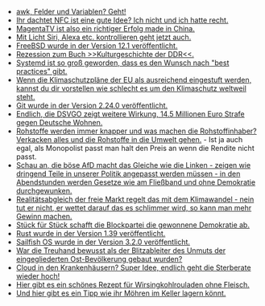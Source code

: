 * [awk, Felder und Variablen? Geht!](https://opensource.com/article/19/11/fields-records-variables-awk)
* [Ihr dachtet NFC ist eine gute Idee? Ich nicht und ich hatte recht.](https://blog.fefe.de/?ts=a33ee5c8)
* [MagentaTV ist also ein richtiger Erfolg made in China.](https://blog.fefe.de/?ts=a33e5beb)
* [Mit Licht Siri, Alexa etc. kontrollieren geht jetzt auch.](https://blog.fefe.de/?ts=a33f8e4c)
* [FreeBSD wurde in der Version 12.1 veröffentlicht.](https://www.pro-linux.de/news/1/27565/freebsd-121-freigegeben.html)
* [Rezession zum Buch >>Kulturgeschichte der DDR<<.](https://weltnetz.tv/story/2087-kultur-und-kulturpolitik-der-ddr)
* [Systemd ist so groß geworden, dass es den Wunsch nach "best practices" gibt.](https://utcc.utoronto.ca/~cks/space/blog/linux/SystemdNeedsBestPractices)
* [Wenn die Klimaschutzpläne der EU als ausreichend eingestuft werden, kannst du dir vorstellen wie schlecht es um den Klimaschutz weltweil steht.](https://blog.fefe.de/?ts=a33f0a56)
* [Git wurde in der Version 2.24.0 veröffentlicht.](https://lwn.net/Articles/803893/rss)
* [Endlich, die DSVGO zeigt weitere Wirkung, 14.5 Millionen Euro Strafe gegen Deutsche Wohnen.](https://blog.fefe.de/?ts=a33c409a)
* [Rohstoffe werden immer knapper und was machen die Rohstoffinhaber? Verkacken alles und die Rohstoffe in die Umwelt gehen.](https://blog.fefe.de/?ts=a33b5b4e) - Ist ja auch egal, als Monopolist passt man halt den Preis an wenn die Rendite nicht passt.
* [Schau an, die böse AfD macht das Gleiche wie die Linken - zeigen wie dringend Teile in unserer Politik angepasst werden müssen - in den Abendstunden werden Gesetze wie am Fließband und ohne Demokratie durchgewunken.](https://blog.fefe.de/?ts=a33b4f24)
* [Realitätsabgleich der freie Markt regelt das mit dem Klimawandel - nein tut er nicht, er wettet darauf das es schlimmer wird, so kann man mehr Gewinn machen.](https://netzfrauen.org/2019/11/08/climatechange-5/)
* [Stück für Stück schafft die Blockpartei die gewonnene Demokratie ab.](https://blog.fefe.de/?ts=a33b4631)
* [Rust wurde in der Version 1.39 veröffentlicht.](http://www.phoronix.com/scan.php?page=news_item&px=Rust-1.39-Released)
* [Sailfish OS wurde in der Version 3.2.0 veröffentlicht.](https://www.pro-linux.de/news/1/27570/sailfish-os-320-torronsuo-verf%C3%BCgbar.html)
* [War die Treuhand bewusst als der Blitzableiter des Unmuts der eingegliederten Ost-Bevölkerung gebaut wurden?](https://blog.fefe.de/?ts=a3380432)
* [Cloud in den Krankenhäusern? Super Idee, endlich geht die Sterberate wieder hoch!](https://blog.fefe.de/?ts=a338636b)
* [Hier gibt es ein schönes Rezept für Wirsingkohlrouladen ohne Fleisch.](https://www.smarticular.net/wirsingrouladen-vegan-einfaches-rezept/)
* [Und hier gibt es ein Tipp wie ihr Möhren im Keller lagern könnt.](http://www.neulichimgarten.de/blog/dies-und-das/moehren-karotten-richtig-lagern-fuer-selbstversorger/)
